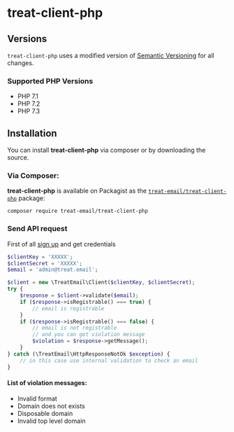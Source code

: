 # treat-client-php
## Versions
`treat-client-php` uses a modified version of [Semantic Versioning](https://semver.org) for all changes.
### Supported PHP Versions
* PHP 7.1
* PHP 7.2
* PHP 7.3
## Installation
You can install **treat-client-php** via composer or by downloading the source.

### Via Composer:

**treat-client-php** is available on Packagist as the
[`treat-email/treat-client-php`](https://packagist.org/packages/treat-email/treat-client-php) package:

```
composer require treat-email/treat-client-php
```
### Send API request
First of all [sign up](https://treat.email/en/register) and get credentials
```php
$clientKey = 'XXXXX';
$clientSecret = 'XXXXX';
$email = 'admin@treat.email';

$client = new \TreatEmail\Client($clientKey, $clientSecret);
try {
    $response = $client->validate($email);
    if ($response->isRegistrable() === true) {
        // email is registrable
    }
    if ($response->isRegistrable() === false) {
        // email is not registrable
        // and you can get violation message
        $violation = $response->getMessage();
    }
} catch (\TreatEmail\HttpResponseNotOk $exception) {
    // in this case use internal validation to check an email
}
```

#### List of violation messages:
* Invalid format
* Domain does not exists
* Disposable domain
* Invalid top level domain
